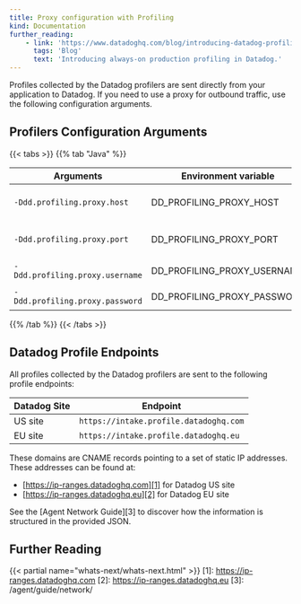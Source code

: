 ```yaml
---
title: Proxy configuration with Profiling
kind: Documentation
further_reading:
    - link: 'https://www.datadoghq.com/blog/introducing-datadog-profiling/'
      tags: 'Blog'
      text: 'Introducing always-on production profiling in Datadog.'
---
```


Profiles collected by the Datadog profilers are sent directly from your application to Datadog. If you need to use a proxy for outbound traffic, use the following configuration arguments.

## Profilers Configuration Arguments

{{< tabs >}}
{{% tab "Java" %}}

| Arguments                       | Environment variable        | Description                                      |
| ------------------------------- | --------------------------- | ------------------------------------------------ |
| `-Ddd.profiling.proxy.host`     | DD_PROFILING_PROXY_HOST     | Host for your proxy (`my-proxy.example.com`).    |
| `-Ddd.profiling.proxy.port`     | DD_PROFILING_PROXY_PORT     | Port used by your proxy. Default port is `8080`. |
| `-Ddd.profiling.proxy.username` | DD_PROFILING_PROXY_USERNAME | Username used by your proxy.                     |
| `-Ddd.profiling.proxy.password` | DD_PROFILING_PROXY_PASSWORD | Password used by your proxy.                     |

{{% /tab %}}
{{< /tabs >}}

## Datadog Profile Endpoints

All profiles collected by the Datadog profilers are sent to the following profile endpoints:

| Datadog Site | Endpoint                               |
| ------------ | -------------------------------------- |
| US site      | `https://intake.profile.datadoghq.com` |
| EU site      | `https://intake.profile.datadoghq.eu`  |

These domains are CNAME records pointing to a set of static IP addresses. These addresses can be found at:

- [https://ip-ranges.datadoghq.com][1] for Datadog US site
- [https://ip-ranges.datadoghq.eu][2] for Datadog EU site

See the [Agent Network Guide][3] to discover how the information is structured in the provided JSON.

## Further Reading

{{< partial name="whats-next/whats-next.html" >}}
[1]: https://ip-ranges.datadoghq.com
[2]: https://ip-ranges.datadoghq.eu
[3]: /agent/guide/network/
